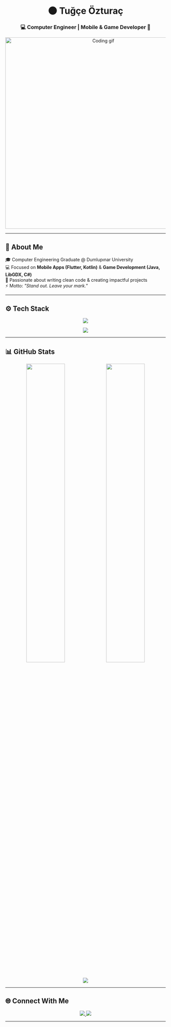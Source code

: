 <!-- Banner -->
<h1 align="center">🌑 Tuğçe Özturaç</h1>
<h3 align="center">💻 Computer Engineer | Mobile & Game Developer 🚀</h3>

<p align="center">
  <img src="[https://media.giphy.com/media/qgQUggAC3Pfv687qPC/giphy.gif" width="600](https://media.giphy.com/media/f3iwJFOVOwuy7K6FFw/giphy.gif)" alt="Coding gif"/>
</p>

---

## 🖤 About Me  

🎓 Computer Engineering Graduate @ Dumlupınar University  
💻 Focused on **Mobile Apps (Flutter, Kotlin)** & **Game Development (Java, LibGDX, C#)**  
🌌 Passionate about writing clean code & creating impactful projects  
⚡ Motto: *"Stand out. Leave your mark."*

---

## ⚙️ Tech Stack  

<p align="center">
  <img src="https://skillicons.dev/icons?i=java,kotlin,flutter,dart,cs,mysql" />
</p>
<p align="center">
  <img src="https://skillicons.dev/icons?i=androidstudio,git,github,figma,vscode" />
</p>

---

## 📊 GitHub Stats  

<p align="center">
  <img src="https://github-readme-stats.vercel.app/api?username=tugce-ozturac&show_icons=true&theme=radical&hide_border=true&bg_color=0D1117" width="49%"/>
  <img src="https://github-readme-streak-stats.herokuapp.com/?user=tugce-ozturac&theme=radical&hide_border=true&background=0D1117" width="49%"/>
</p>

<p align="center">
  <img src="https://github-readme-activity-graph.vercel.app/graph?username=tugce-ozturac&theme=react-dark&hide_border=true&bg_color=0D1117" />
</p>

---

## 🌐 Connect With Me  

<p align="center">
  <a href="https://www.linkedin.com/in/tugce-ozturac/" target="_blank">
    <img src="https://skillicons.dev/icons?i=linkedin" />
  </a>
  <a href="mailto:tugceozturac@example.com">
    <img src="https://skillicons.dev/icons?i=gmail" />
  </a>
</p>

---



